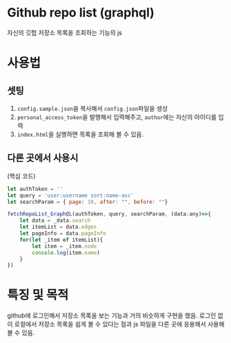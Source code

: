 # Github repo list (graphql)

자신의 깃헙 저장소 목록을 조회하는 기능의 js

# 사용법
## 셋팅
1. `config.sample.json`을 복사해서 `config.json`파일을 생성
2. `personal_access_token`을 발행해서 입력해주고, `author`에는 자신의 아이디를 입력
3. `index.html`을 실행하면 목록을 조회해 볼 수 있음.

## 다른 곳에서 사용시

(핵심 코드)
```javascript
let authToken = ''
let query = 'user:username sort:name-asc'
let searchParam = { page: 10, after: "", before: ""}

fetchRepoList_GraphQL(authToken, query, searchParam, (data:any)=>{
    let data = _data.search
    let itemList = data.edges
    let pageInfo = data.pageInfo
    for(let _item of itemList){
        let item = _item.node
        console.log(item.name)
    }
})
```


# 특징 및 목적
github에 로그인해서 저장소 목록을 보는 기능과 거의 비슷하게 구현을 했음. 로그인 없이 로컬에서 저장소 목록을 쉽게 볼 수 있다는 점과 js 파일을 다른 곳에 응용해서 사용해 볼 수 있음.



